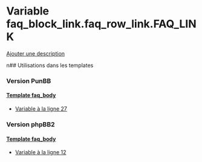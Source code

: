 # Variable faq_block_link.faq_row_link.FAQ_LINK
[Ajouter une description](https://fa-tvars.appspot.com/faq_block_link.faq_row_link.FAQ_LINK)

n## Utilisations dans les templates

### Version PunBB

#### [Template faq_body](punbb/faq_body.md)
* [Variable à la ligne 27](../punbb/faq_body.tpl#L27)

### Version phpBB2

#### [Template faq_body](subsilver/faq_body.md)
* [Variable à la ligne 12](../subsilver/faq_body.tpl#L12)